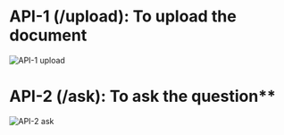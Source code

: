 # API-1 (/upload): To upload the document

![API-1 upload](https://github.com/user-attachments/assets/e7e178b9-8e36-4a20-9be0-d9c7372b5154)

# API-2 (/ask): To ask the question**

![API-2 ask](https://github.com/user-attachments/assets/aded88b0-cc07-4a79-8b21-b44d2e048e7b)
